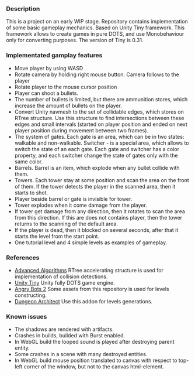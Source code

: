 ### Description

This is a project on an early WIP stage. Repository contains implementation of some basic gameplay mechanics. Based on Unity Tiny framework. This framework allows to create games in pure DOTS, and use Monobehaviour only for converting purposes. The version of Tiny is 0.31.

### Implementated gamplay features

* Move player by using WASD
* Rotate camera by holding right mouse button. Camera follows to the player
* Rotate player to the mouse cursor position
* Player can shoot a bullets.
* The number of bullets is limited, but there are ammunition stores, which increase the amount of bullets on the player.
* Convert Unity navmesh to the set of collidable edges, which stores on RTree structure. Use this structure to find intersections between these edges and small intervals (started on player position and ended on next player position during movement between two frames).
* The system of gates. Each gate is an area, which can be in two states: walkable and non-walkable. Switcher - is a special area, which allows to switch the state of an each gate. Each gate and switcher has a color property, and each switcher change the state of gates only with the same color.
* Barrels. Barrel is an item, which explode when any bullet collide with them.
* Towers. Each tower stay at some position and scan the area on the front of them. If the tower detects the player in the scanned area, then it starts to shot.
* Player beside barrel or gate is invisible for tower.
* Tower explodes when it come damage from the player.
* If tower get damage from any direction, then it rotates to scan the area from this direction. If this are does not contains player, then the tower returns to the scanning of the default area.
* If the player is dead, then it blocked on several seconds, after that it starts the level from the start point.
* One tutorial level and 4 simple levels as examples of gameplay.


### References

* [Advanced Algorithms](https://github.com/justcoding121/Advanced-Algorithms) RTree accelerating structure is used for implementation of collision detections.
* [Unity Tiny](https://forum.unity.com/forums/project-tiny.151/) Unity fully DOTS game engine.
* [Angry Bots 2](https://github.com/UnityTechnologies/AngryBots2) Some assets from this repository is used for levels constructing.
* [Dungeon Architect](https://assetstore.unity.com/packages/tools/utilities/dungeon-architect-53895) Use this addon for levels generations.

### Known issues

* The shadows are rendered with artifacts.
* Crashes in builds, builded with Burst enabled.
* In WebGL build the looped sound is played after destroying parent entity.
* Some crashes in a scene with many destroyed entities.
* In WebGL build mouse position translated to canvas with respect to top-left corner of the window, but not to the canvas html-element.